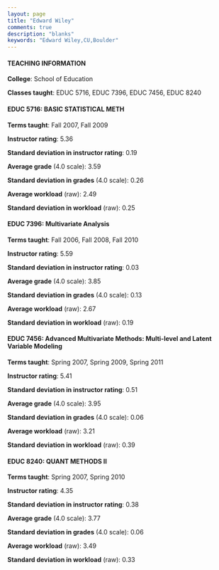 ```yaml
---
layout: page
title: "Edward Wiley" 
comments: true
description: "blanks"
keywords: "Edward Wiley,CU,Boulder"
---
```

<head>
<script src="https://ajax.googleapis.com/ajax/libs/jquery/2.1.3/jquery.min.js"></script>
<script src="https://dl.dropboxusercontent.com/s/pc42nxpaw1ea4o9/highcharts.js?dl=0"></script>
<!-- <script src="../assets/js/highcharts.js"></script> -->
<style type="text/css">@font-face {
	font-family: "Bebas Neue";
	src: url(https://www.filehosting.org/file/details/544349/BebasNeue Regular.otf) format("opentype");
	}
	h1.Bebas { 
		font-family: "Bebas Neue", Verdana, Tahoma;
	}
</style>
</head>
	   
#### TEACHING INFORMATION

**College**: School of Education

**Classes taught**: EDUC 5716, EDUC 7396, EDUC 7456, EDUC 8240

#### EDUC 5716: BASIC STATISTICAL METH

**Terms taught**: Fall 2007, Fall 2009

**Instructor rating**: 5.36

**Standard deviation in instructor rating**: 0.19

**Average grade** (4.0 scale): 3.59

**Standard deviation in grades** (4.0 scale): 0.26

**Average workload** (raw): 2.49

**Standard deviation in workload** (raw): 0.25

#### EDUC 7396: Multivariate Analysis

**Terms taught**: Fall 2006, Fall 2008, Fall 2010

**Instructor rating**: 5.59

**Standard deviation in instructor rating**: 0.03

**Average grade** (4.0 scale): 3.85

**Standard deviation in grades** (4.0 scale): 0.13

**Average workload** (raw): 2.67

**Standard deviation in workload** (raw): 0.19

#### EDUC 7456: Advanced Multivariate Methods: Multi-level and Latent Variable Modeling

**Terms taught**: Spring 2007, Spring 2009, Spring 2011

**Instructor rating**: 5.41

**Standard deviation in instructor rating**: 0.51

**Average grade** (4.0 scale): 3.95

**Standard deviation in grades** (4.0 scale): 0.06

**Average workload** (raw): 3.21

**Standard deviation in workload** (raw): 0.39

#### EDUC 8240: QUANT METHODS II

**Terms taught**: Spring 2007, Spring 2010

**Instructor rating**: 4.35

**Standard deviation in instructor rating**: 0.38

**Average grade** (4.0 scale): 3.77

**Standard deviation in grades** (4.0 scale): 0.06

**Average workload** (raw): 3.49

**Standard deviation in workload** (raw): 0.33

